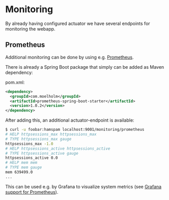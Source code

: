 # Monitoring

By already having configured actuator we have several endpoints for monitoring the webapp.

## Prometheus

Additional monitoring can be done by using e.g. [Prometheus](https://prometheus.io/).

There is already a Spring Boot package that simply can be added as Maven dependency:

pom.xml:

```xml
<dependency>
  <groupId>com.moelholm</groupId>
  <artifactId>prometheus-spring-boot-starter</artifactId>
  <version>1.0.2</version>
</dependency>
```

After adding this, an additional actuator-endpoint is available:

```sh
$ curl -u foobar:hamspam localhost:9001/monitoring/prometheus
# HELP httpsessions_max httpsessions_max
# TYPE httpsessions_max gauge
httpsessions_max -1.0
# HELP httpsessions_active httpsessions_active
# TYPE httpsessions_active gauge
httpsessions_active 0.0
# HELP mem mem
# TYPE mem gauge
mem 639499.0
...
```

This can be used e.g. by Grafana to visualize system metrics (see [Grafana support for Prometheus](https://prometheus.io/docs/visualization/grafana/)).